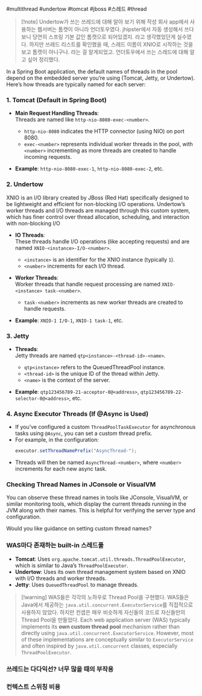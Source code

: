 #multithread #undertow #tomcat #jboss #스레드 #thread

> [!note] Undertow가 쓰는 쓰레드에 대해 알아 보기 위해 작성
> 회사 app에서 사용하는 웹서버는 톰캣이 아니라 언더토우였다. jhipster에서 자동 생성해서 쓰다보니 당연히 스프링 기본 값인 톰캣으로 되어있겠지. 라고 생각했었던게 실수였다. 하지만 쓰레드 리스트를 확인했을 때, 스레드 이름이 XNIO로 시작하는 것을 보고 톰캣이 아니구나. 라는 걸 알게되었고. 언더토우에서 쓰는 스레드에 대해 알고 싶어 정리했다.


In a Spring Boot application, the default names of threads in the pool depend on the embedded server you’re using (Tomcat, Jetty, or Undertow). Here’s how threads are typically named for each server:

### 1. **Tomcat (Default in Spring Boot)**
   - **Main Request Handling Threads**:  
     Threads are named like `http-nio-8080-exec-<number>`.
     - `http-nio-8080` indicates the HTTP connector (using NIO) on port 8080.
     - `exec-<number>` represents individual worker threads in the pool, with `<number>` incrementing as more threads are created to handle incoming requests.

   - **Example**: `http-nio-8080-exec-1`, `http-nio-8080-exec-2`, etc.

### 2. **Undertow**

XNIO is an I/O library created by JBoss (Red Hat) specifically designed to be lightweight and efficient for non-blocking I/O operations. Undertow’s worker threads and I/O threads are managed through this custom system, which has finer control over thread allocation, scheduling, and interaction with non-blocking I/O

   - **IO Threads**:  
     These threads handle I/O operations (like accepting requests) and are named `XNIO-<instance>-I/O-<number>`.
     - `<instance>` is an identifier for the XNIO instance (typically `1`).
     - `<number>` increments for each I/O thread.

   - **Worker Threads**:  
     Worker threads that handle request processing are named `XNIO-<instance> task-<number>`.
     - `task-<number>` increments as new worker threads are created to handle requests.

   - **Example**: `XNIO-1 I/O-1`, `XNIO-1 task-1`, etc.

### 3. **Jetty**
   - **Threads**:  
     Jetty threads are named `qtp<instance>-<thread-id>-<name>`.
     - `qtp<instance>` refers to the QueuedThreadPool instance.
     - `<thread-id>` is the unique ID of the thread within Jetty.
     - `<name>` is the context of the server.

   - **Example**: `qtp123456789-21-acceptor-0@<address>`, `qtp123456789-22-selector-0@<address>`, etc.

### 4. **Async Executor Threads (If @Async is Used)**
   - If you’ve configured a custom `ThreadPoolTaskExecutor` for asynchronous tasks using `@Async`, you can set a custom thread prefix.
   - For example, in the configuration:
     ```java
     executor.setThreadNamePrefix("AsyncThread-");
     ```
   - Threads will then be named `AsyncThread-<number>`, where `<number>` increments for each new async task.

### Checking Thread Names in JConsole or VisualVM
You can observe these thread names in tools like JConsole, VisualVM, or similar monitoring tools, which display the current threads running in the JVM along with their names. This is helpful for verifying the server type and configuration. 

Would you like guidance on setting custom thread names?

### WAS마다 존재하는 built-in 스레드풀

- **Tomcat**: Uses `org.apache.tomcat.util.threads.ThreadPoolExecutor`, which is similar to Java’s `ThreadPoolExecutor`.
- **Undertow**: Uses its own thread management system based on XNIO with I/O threads and worker threads.
- **Jetty**: Uses `QueuedThreadPool` to manage threads.

> [!warning] WAS들은 각각의 노하우로 Thread Pool을 구현했다.
> WAS들은 Java에서 제공하는 `java.util.concurrent.ExecutorService`를 직접적으로 사용하지 않았다. 하지만 컨샙은 매우 비슷하게 자신들의 코드로 자신들만의 Thread Pool을 만들었다.
> Each web application server (WAS) typically implements its **own custom thread pool** mechanism rather than directly using `java.util.concurrent.ExecutorService`. However, most of these implementations are conceptually similar to `ExecutorService` and often inspired by `java.util.concurrent` classes, especially `ThreadPoolExecutor`.

### 쓰레드는 다다익선? 너무 많을 때의 부작용

### 컨텍스트 스위칭 비용


